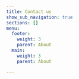```yaml
---
title: Contact us
show_sub_navigation: true
sections: []
menu:
  footer:
    weight: 3
    parent: About
  main:
    weight: 3
    parent: About

---
```

